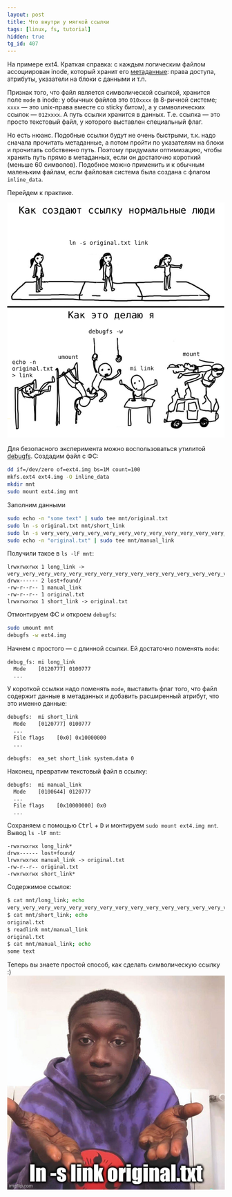 ```yaml
---
layout: post
title: Что внутри у мягкой ссылки
tags: [linux, fs, tutorial]
hidden: true
tg_id: 407
---
```

На примере ext4. Краткая справка: с каждым логическим файлом ассоциирован inode, который хранит его [метаданные](https://ext4.wiki.kernel.org/index.php/Ext4_Disk_Layout#Inode_Table): права доступа, атрибуты, указатели на блоки с данными и т.п. 

Признак того, что файл является символической ссылкой, хранится поле `mode` в inode: у обычных файлов это `010xxxx` (в 8-ричной системе; `xxxx` — это unix-права вместе со sticky битом), а у символических ссылок — `012xxxx`. А путь ссылки хранится в данных. Т.е. ссылка — это просто текстовый файл, у которого выставлен специальный флаг.

Но есть нюанс. Подобные ссылки будут не очень быстрыми, т.к. надо сначала прочитать метаданные, а потом пройти по указателям на блоки и прочитать собственно путь. Поэтому придумали оптимизацию, чтобы хранить путь прямо в метаданных, если он достаточно короткий (меньше 60 символов). Подобное можно применить и к обычным маленьким файлам, если файловая система была создана с флагом `inline_data`.

Перейдем к практике.

![](/assets/gags/2023-05-28-symbolic_link.png)

Для безопасного эксперимента можно воспользоваться утилитой [debugfs](https://man7.org/linux/man-pages/man8/debugfs.8.html). Создадим файл с ФС:
```sh
dd if=/dev/zero of=ext4.img bs=1M count=100
mkfs.ext4 ext4.img -O inline_data
mkdir mnt
sudo mount ext4.img mnt
```
Заполним данными
```sh
sudo echo -n "some text" | sudo tee mnt/original.txt
sudo ln -s original.txt mnt/short_link
sudo ln -s very_very_very_very_very_very_very_very_very_very_very_very_very_very_very_very_very_very_very_very_very_very_very_very_very_very_very_very_very_very_very_long mnt/long_link
sudo echo -n "original.txt" | sudo tee mnt/manual_link
```
Получили такое в `ls -lF mnt`:
```
lrwxrwxrwx 1 long_link -> very_very_very_very_very_very_very_very_very_very_very_very_very_very_very_very_very_very_very_very_very_very_very_very_very_very_very_very_very_very_very_long
drwx------ 2 lost+found/
-rw-r--r-- 1 manual_link
-rw-r--r-- 1 original.txt
lrwxrwxrwx 1 short_link -> original.txt
```
Отмонтируем ФС и откроем `debugfs`:
```sh
sudo umount mnt
debugfs -w ext4.img
```
Начнем с простого — с длинной ссылки. Ей достаточно поменять `mode`:
```
debug_fs: mi long_link
  Mode    [0120777] 0100777
  ...
```
У короткой ссылки надо поменять `mode`, выставить флаг того, что файл содержит данные в метаданных и добавить расширенный атрибут, что это именно данные:
```
debugfs:  mi short_link
  Mode    [0120777] 0100777
  ...
  File flags    [0x0] 0x10000000
  ...
  
debugfs:  ea_set short_link system.data 0 
```
Наконец, превратим текстовый файл в ссылку:
```
debugfs:  mi manual_link
  Mode    [0100644] 0120777
  ...
  File flags    [0x10000000] 0x0
  ...
```
Сохраняем с помощью <kbd>Ctrl</kbd> + <kbd>D</kbd> и монтируем `sudo mount ext4.img mnt`. Вывод `ls -lF mnt`:
```
-rwxrwxrwx long_link*
drwx------ lost+found/
lrwxrwxrwx manual_link -> original.txt
-rw-r--r-- original.txt
-rwxrwxrwx short_link*
```
Содержимое ссылок:
```sh
$ cat mnt/long_link; echo
very_very_very_very_very_very_very_very_very_very_very_very_very_very_very_very_very_very_very_very_very_very_very_very_very_very_very_very_very_very_very_long
$ cat mnt/short_link; echo
original.txt
$ readlink mnt/manual_link 
original.txt
$ cat mnt/manual_link; echo
some text
```
Теперь вы знаете простой способ, как сделать символическую ссылку :)
![](/assets/images/symbolic_link.png)

